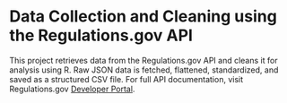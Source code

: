 # Data Collection and Cleaning using the Regulations.gov API

This project retrieves data from the Regulations.gov API and cleans it for analysis using R. Raw JSON data is fetched, flattened, standardized, and saved as a structured CSV file. For full API documentation, visit Regulations.gov [Developer Portal](https://open.gsa.gov/api/regulationsgov).
